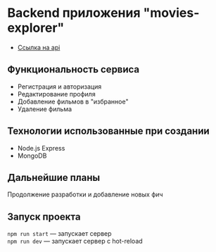 # Backend приложения "movies-explorer"

* [Ссылка на api](https://api.alexus.students.nomoredomains.monster/)

## Функциональность сервиса
* Регистрация и авторизация
* Редактирование профиля
* Добавление фильмов в "избранное"
* Удаление фильма

## Технологии использованные при создании
* Node.js Express
* MongoDB

## Дальнейшие планы
Продолжение разработки и добавление новых фич

## Запуск проекта

`npm run start` — запускает сервер   
`npm run dev` — запускает сервер с hot-reload
